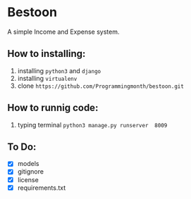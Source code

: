 # Bestoon 

A simple Income and Expense system.

## How to installing:
1. installing `python3` and `django`
2. installing `virtualenv`
3. clone `https://github.com/Programmingmonth/bestoon.git`

## How to runnig code:
1. typing terminal `python3 manage.py runserver  8009`


## To Do:
- [x] models
- [x] gitignore
- [x] license
- [x] requirements.txt
